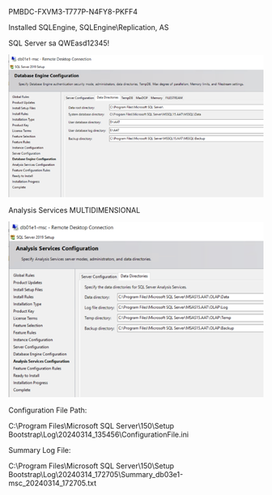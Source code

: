 PMBDC-FXVM3-T777P-N4FY8-PKFF4

Installed SQLEngine, SQLEngine\Replication, AS

SQL Server sa QWEasd12345!

![image.png](/.attachments/image-e19f7525-a065-49fb-8fe9-09f2bd77e62a.png)

Analysis Services MULTIDIMENSIONAL

![image.png](/.attachments/image-0e9e4bfa-0714-40d3-b183-ff6aff5dfdc8.png)

Configuration File Path:

C:\Program Files\Microsoft SQL Server\150\Setup Bootstrap\Log\20240314_135456\ConfigurationFile.ini

Summary Log File:

C:\Program Files\Microsoft SQL Server\150\Setup Bootstrap\Log\20240314_172705\Summary_db03e1-msc_20240314_172705.txt
